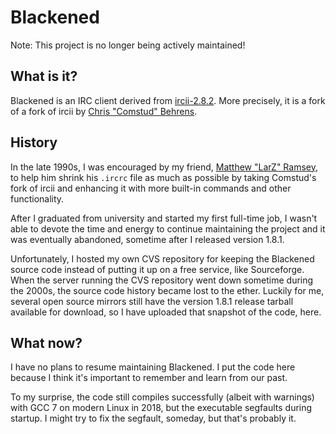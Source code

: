 # Blackened

Note: This project is no longer being actively maintained!

## What is it?

Blackened is an IRC client derived from
[ircii-2.8.2](http://www.irchelp.org/clients/unix/ircii/). More precisely, it
is a fork of a fork of ircii by
[Chris "Comstud" Behrens](https://github.com/comstud).

## History

In the late 1990s, I was encouraged by my friend,
[Matthew "LarZ" Ramsey](https://www.linkedin.com/in/matthewjramsey/), to help
him shrink his `.ircrc` file as much as possible by taking Comstud's fork of
ircii and enhancing it with more built-in commands and other functionality.

After I graduated from university and started my first full-time job, I wasn't
able to devote the time and energy to continue  maintaining the project and it
was eventually abandoned, sometime after I released version 1.8.1.

Unfortunately, I hosted my own CVS repository for keeping the Blackened source
code instead of putting it up on a free service, like Sourceforge. When the
server running the CVS repository went down sometime during the 2000s, the
source code history became lost to the ether. Luckily for me, several open
source mirrors still have the version 1.8.1 release tarball available for
download, so I have uploaded that snapshot of the code, here.

## What now?

I have no plans to resume maintaining Blackened. I put the code here because I
think it's important to remember and learn from our past.

To my surprise, the code still compiles successfully (albeit with warnings)
with GCC 7 on modern Linux in 2018, but the executable segfaults during
startup. I might try to fix the segfault, someday, but that's probably it.
